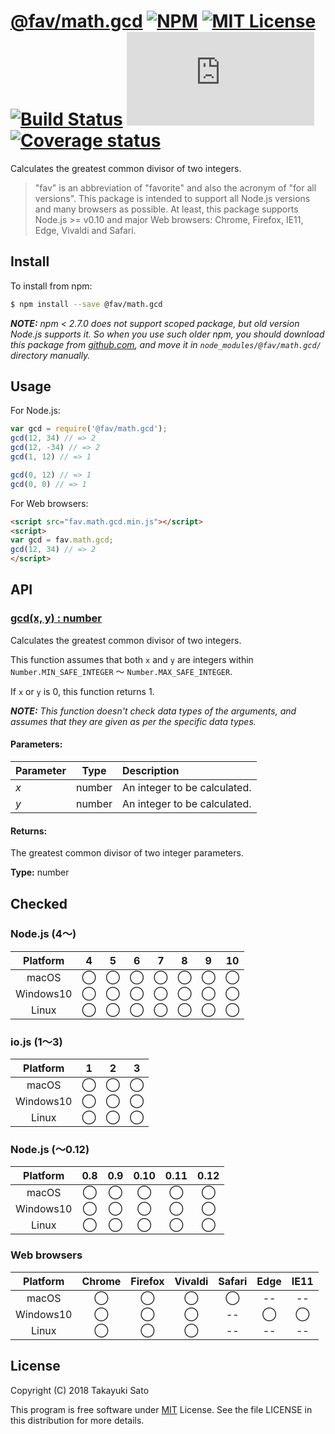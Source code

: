 # [@fav/math.gcd][repo-url] [![NPM][npm-img]][npm-url] [![MIT License][mit-img]][mit-url] [![Build Status][travis-img]][travis-url] [![Build Status][appveyor-img]][appveyor-url] [![Coverage status][coverage-img]][coverage-url]

Calculates the greatest common divisor of two integers.

> "fav" is an abbreviation of "favorite" and also the acronym of "for all versions".
> This package is intended to support all Node.js versions and many browsers as possible.
> At least, this package supports Node.js >= v0.10 and major Web browsers: Chrome, Firefox, IE11, Edge, Vivaldi and Safari.


## Install

To install from npm:

```sh
$ npm install --save @fav/math.gcd
```

***NOTE:*** *npm < 2.7.0 does not support scoped package, but old version Node.js supports it. So when you use such older npm, you should download this package from [github.com][repo-url], and move it in `node_modules/@fav/math.gcd/` directory manually.*


## Usage

For Node.js:

```js
var gcd = require('@fav/math.gcd');
gcd(12, 34) // => 2
gcd(12, -34) // => 2
gcd(1, 12) // => 1

gcd(0, 12) // => 1
gcd(0, 0) // => 1
```

For Web browsers:

```html
<script src="fav.math.gcd.min.js"></script>
<script>
var gcd = fav.math.gcd;
gcd(12, 34) // => 2
</script>
```


## API

### <u>gcd(x, y) : number</u>

Calculates the greatest common divisor of two integers.

This function assumes that both `x` and `y` are integers within `Number.MIN_SAFE_INTEGER` 〜 `Number.MAX_SAFE_INTEGER`.

If `x` or `y` is 0, this function returns 1.

***NOTE:*** *This function doesn't check data types of the arguments, and assumes that they are given as per the specific data types.*

#### Parameters:

| Parameter |  Type  | Description                    |
|:----------|:------:|:-------------------------------|
| *x*       | number | An integer to be calculated.   |
| *y*       | number | An integer to be calculated.   | 

#### Returns:

The greatest common divisor of two integer parameters.

**Type:** number

## Checked                                                                      

### Node.js (4〜)

| Platform  |   4    |   5    |   6    |   7    |   8    |   9    |   10   |
|:---------:|:------:|:------:|:------:|:------:|:------:|:------:|:------:|
| macOS     |&#x25ef;|&#x25ef;|&#x25ef;|&#x25ef;|&#x25ef;|&#x25ef;|&#x25ef;|
| Windows10 |&#x25ef;|&#x25ef;|&#x25ef;|&#x25ef;|&#x25ef;|&#x25ef;|&#x25ef;|
| Linux     |&#x25ef;|&#x25ef;|&#x25ef;|&#x25ef;|&#x25ef;|&#x25ef;|&#x25ef;|

### io.js (1〜3)

| Platform  |   1    |   2    |   3    |
|:---------:|:------:|:------:|:------:|
| macOS     |&#x25ef;|&#x25ef;|&#x25ef;|
| Windows10 |&#x25ef;|&#x25ef;|&#x25ef;|
| Linux     |&#x25ef;|&#x25ef;|&#x25ef;|

### Node.js (〜0.12)

| Platform  |  0.8   |  0.9   |  0.10  |  0.11  |  0.12  |
|:---------:|:------:|:------:|:------:|:------:|:------:|
| macOS     |&#x25ef;|&#x25ef;|&#x25ef;|&#x25ef;|&#x25ef;|
| Windows10 |&#x25ef;|&#x25ef;|&#x25ef;|&#x25ef;|&#x25ef;|
| Linux     |&#x25ef;|&#x25ef;|&#x25ef;|&#x25ef;|&#x25ef;|

### Web browsers

| Platform  | Chrome | Firefox | Vivaldi | Safari |  Edge  | IE11   |
|:---------:|:------:|:-------:|:-------:|:------:|:------:|:------:|
| macOS     |&#x25ef;|&#x25ef; |&#x25ef; |&#x25ef;|   --   |   --   |
| Windows10 |&#x25ef;|&#x25ef; |&#x25ef; |   --   |&#x25ef;|&#x25ef;|
| Linux     |&#x25ef;|&#x25ef; |&#x25ef; |   --   |   --   |   --   |


## License

Copyright (C) 2018 Takayuki Sato

This program is free software under [MIT][mit-url] License.
See the file LICENSE in this distribution for more details.

[repo-url]: https://github.com/sttk/fav-math.gcd/
[npm-img]: https://img.shields.io/badge/npm-v0.0.1-blue.svg
[npm-url]: https://www.npmjs.com/package/@fav/math.gcd
[mit-img]: https://img.shields.io/badge/license-MIT-green.svg
[mit-url]: https://opensource.org/licenses/MIT
[travis-img]: https://travis-ci.org/sttk/fav-math.gcd.svg?branch=master
[travis-url]: https://travis-ci.org/sttk/fav-math.gcd
[appveyor-img]: https://ci.appveyor.com/api/projects/status/github/sttk/fav-math.gcd?branch=master&svg=true
[appveyor-url]: https://ci.appveyor.com/project/sttk/fav-math-gcd
[coverage-img]: https://coveralls.io/repos/github/sttk/fav-math-gcd/badge.svg?branch=master
[coverage-url]: https://coveralls.io/github/sttk/fav-math.gcd?branch=master
